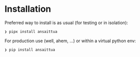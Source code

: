 # Installation

Preferred way to install is as usual (for testing or in isolation):

```console
❯ pipx install ansaittua
```

For production use (well, ahem, ...) or within a virtual python env:

```console
❯ pip install ansaittua
```
